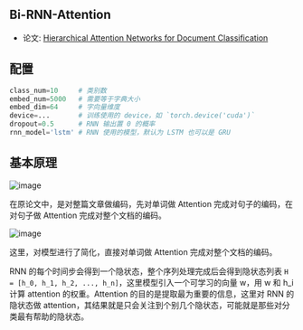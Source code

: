 ## Bi-RNN-Attention

- 论文: [Hierarchical Attention Networks for Document Classification](https://www.aclweb.org/anthology/N16-1174)

## 配置

```python
class_num=10     # 类别数 
embed_num=5000   # 需要等于字典大小
embed_dim=64     # 字向量维度
device=...       # 训练使用的 device，如 `torch.device('cuda')`
dropout=0.5      # RNN 输出置 0 的概率
rnn_model='lstm' # RNN 使用的模型，默认为 LSTM 也可以是 GRU
```

## 基本原理

![image](https://user-images.githubusercontent.com/7794103/58372118-bd7ef680-7f4b-11e9-806d-03ae6ab9559c.png)

在原论文中，是对整篇文章做编码，先对单词做 Attention 完成对句子的编码，在对句子做 Attention 完成对整个文档的编码。

![image](https://user-images.githubusercontent.com/7794103/58372145-21a1ba80-7f4c-11e9-8e80-ac5974734550.png)

这里，对模型进行了简化，直接对单词做 Attention 完成对整个文档的编码。


RNN 的每个时间步会得到一个隐状态，整个序列处理完成后会得到隐状态列表 `H = [h_0, h_1, h_2, ..., h_n]`，这里模型引入一个可学习的向量 w，用 w 和 h_i 计算 attention 的权重。Attention 的目的是提取最为重要的信息，这里对 RNN 的隐状态做 attention，其结果就是只会关注到个别几个隐状态，可能就是那些对分类最有帮助的隐状态。